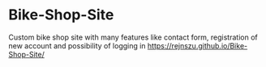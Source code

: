 # Bike-Shop-Site
Custom bike shop site with many features like contact form, registration of new account and possibility of logging in
https://rejnszu.github.io/Bike-Shop-Site/
